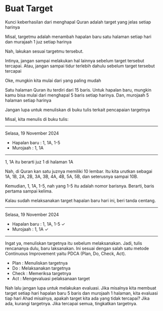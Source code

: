 # Buat Target

Kunci keberhasilan dari menghapal Quran adalah target yang jelas setiap harinya

Misal, targetmu adalah menambah hapalan baru satu halaman setiap hari dan murajaah 1 juz setiap harinya

Nah, lakukan sesuai targetmu tersebut.

Intinya, jangan sampai melakukan hal lainnya sebelum target tersebut tercapai. Atau, jangan sampai tidur terlebih dahulu sebelum target tersebut tercapai

Oke, mungkin kita mulai dari yang paling mudah

Satu halaman Quran itu terdiri dari 15 baris. Untuk hapalan baru, mungkin kamu bisa mulai dari menghapal 5 baris setiap harinya. Dan, murojaah 5 halaman setiap harinya

Jangan lupa untuk menuliskan di buku tulis terkait pencapaian targetnya

Misal, kita menulis di buku tulis:

---

Selasa, 19 November 2024

- Hapalan baru : 1, 1A, 1-5
- Murojaah : 1, 1A

---

1, 1A itu berarti juz 1 di halaman 1A

Nah, di Quran kan satu juznya memiliki 10 lembar. Itu kita urutkan sebagai 1A, 1B, 2A, 2B, 3A, 3B, 4A, 4B, 5A, 5B, dan seterusnya sampai 10B.

Kemudian, 1, 1A, 1-5, nah yang 1-5 itu adalah nomor barisnya. Berarti, baris pertama sampai kelima.

Kalau sudah melaksanakan target hapalan baru hari ini, beri tanda centang.

---

Selasa, 19 November 2024

- Hapalan baru : 1, 1A, 1-5 ✓
- Murojaah : 1, 1A ✓

---

Ingat ya, menuliskan targetnya itu sebelum melaksanakan. Jadi, tulis rencananya dulu, baru laksanakan. Ini sesuai dengan salah satu metode Continuous Improvement yaitu PDCA (Plan, Do, Check, Act).

- Plan : Menuliskan targetnya
- Do : Melaksanakan targetnya
- Check : Memeriksa targetnya
- Act : Mengevaluasi pelaksanaan target

Nah lalu jangan lupa untuk melakukan evaluasi. Jika misalnya kita membuat target setiap hari hapalan baru 5 baris dan murojaah 1 halaman, kita evaluasi tiap hari Ahad misalnya, apakah target kita ada yang tidak tercapai? Jika ada, kurangi targetnya. Jika tercapai semua, tingkatkan targetnya.
